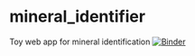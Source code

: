 # mineral_identifier
Toy web app for mineral identification
[![Binder](https://mybinder.org/badge_logo.svg)](https://mybinder.org/v2/gh/arampacha/mineral_identifier/master?filepath=%2Fvoila%2Frender%2Fmineral_identifier_app.ipynb)
